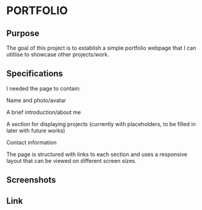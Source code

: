 # PORTFOLIO

## Purpose

The goal of this project is to establish a simple portfolio webpage that I can utitlise to showcase other projects/work.

## Specifications

I needed the page to contain: 

   Name and photo/avatar 

   A brief introduction/about me

   A section for displaying projects (currently with placeholders, to be filled in later with future works)
   
   Contact information

The page is structured with links to each section and uses a responsive layout that can be viewed on different screen sizes.


## Screenshots


## Link